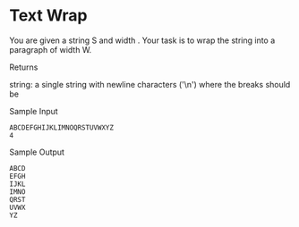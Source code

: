 # Text Wrap

You are given a string S and width .
Your task is to wrap the string into a paragraph of width W.

Returns

string: a single string with newline characters ('\n') where the breaks should be

Sample Input
```
ABCDEFGHIJKLIMNOQRSTUVWXYZ
4
```

Sample Output
```
ABCD
EFGH
IJKL
IMNO
QRST
UVWX
YZ
```

